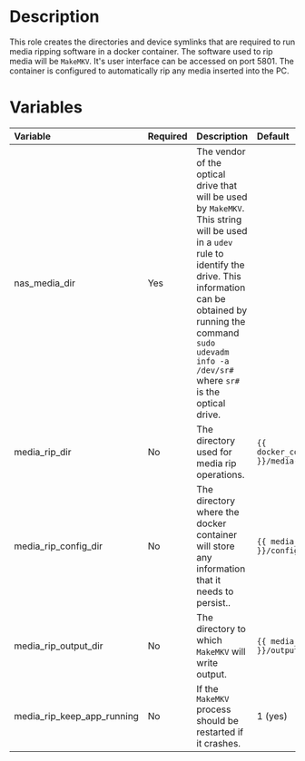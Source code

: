 # Description

This role creates the directories and device symlinks that are required to run media ripping software in a docker
container.  The software used to rip media will be `MakeMKV`.  It's user interface can be accessed on port 5801.
The container is configured to automatically rip any media inserted into the PC.

# Variables

| Variable                   | Required | Description                                                                                                                                                                                                                                                  | Default                              |
|:---------------------------|:---------|:-------------------------------------------------------------------------------------------------------------------------------------------------------------------------------------------------------------------------------------------------------------|:-------------------------------------|
| nas_media_dir              | Yes      | The vendor of the optical drive that will be used by `MakeMKV`.  This string will be used in a `udev` rule to identify the drive.  This information can be obtained by running the command `sudo udevadm info -a /dev/sr#` where `sr#` is the optical drive. |                                      |
| media_rip_dir              | No       | The directory used for media rip operations.                                                                                                                                                                                                                 | `{{ docker_compose_dir }}/media-rip` |
| media_rip_config_dir       | No       | The directory where the docker container will store any information that it needs to persist..                                                                                                                                                               | `{{ media_rip_dir }}/config`         |
| media_rip_output_dir       | No       | The directory to which `MakeMKV` will write output.                                                                                                                                                                                                          | `{{ media_rip_dir }}/output`         |
| media_rip_keep_app_running | No       | If the `MakeMKV` process should be restarted if it crashes.                                                                                                                                                                                                  | 1 (yes)                              |
